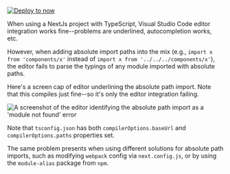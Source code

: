 [![Deploy to now](https://deploy.now.sh/static/button.svg)](https://deploy.now.sh/?repo=https://github.com/zeit/next.js/tree/master/examples/with-typescript)

When using a NextJs project with TypeScript, Visual Studio Code editor integration works fine--problems are underlined, autocompletion works, etc.

However, when adding absolute import paths into the mix (e.g., `import x from 'components/x'` instead of `import x from '../../../components/x'`), the editor fails to parse the typings of any module imported with absolute paths.

Here's a screen cap of editor underlining the absolute path import. Note that this compiles just fine--so it's only the editor integration failing.

![A screenshot of the editor identifying the absolute path import as a 'module not found' error](https://raw.githubusercontent.com/brandonmp/nextjs-typescript-vs-code-bug/master/editor-underlines.png)

Note that `tsconfig.json` has both `compilerOptions.baseUrl` and `compilerOptions.paths` properties set.

The same problem presents when using different solutions for absolute path imports, such as modifying `webpack` config via `next.config.js`, or by using the `module-alias` package from `npm`.
